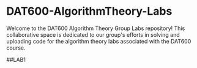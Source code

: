 # DAT600-AlgorithmTheory-Labs 

Welcome to the DAT600 Algorithm Theory Group Labs repository! This collaborative space is dedicated to our group's efforts in solving and uploading code for the algorithm theory labs associated with the DAT600 course. 


##LAB1
